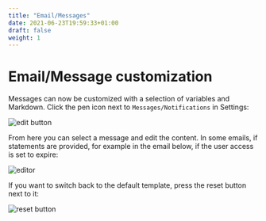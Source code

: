 ```yaml
---
title: "Email/Messages"
date: 2021-06-23T19:59:33+01:00
draft: false
weight: 1
---
```


# Email/Message customization

Messages can now be customized with a selection of variables and Markdown. Click the pen icon next to `Messages/Notifications` in Settings:

![edit button](/email/setting.png)

From here you can select a message and edit the content. In some emails, if statements are provided, for example in the email below, if the user access is set to expire:

![editor](/email/editor.png)

If you want to switch back to the default template, press the reset button next to it:

![reset button](/email/reset.png)

